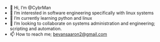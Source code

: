 - 👋 Hi, I’m @CybrMan
- 👀 I’m interested in software engineering specifically with linux systems
- 🌱 I’m currently learning python and linux
- 💞️ I’m looking to collaborate on systems administration and engineering; scripting and automation.
- 📫 How to reach me; bevansaaron2@gmail.com

<!---
CybrMan/CybrMan is a ✨ special ✨ repository because its `README.md` (this file) appears on your GitHub profile.
You can click the Preview link to take a look at your changes.
--->
